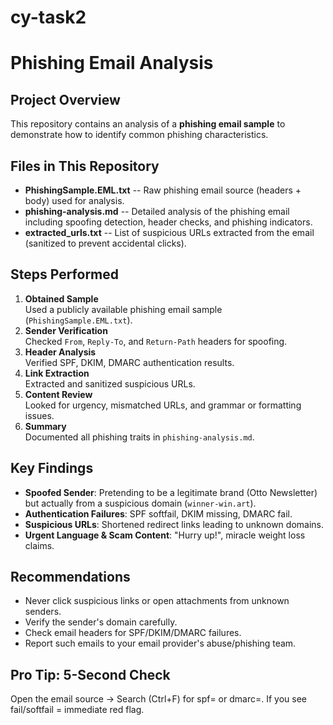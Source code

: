 # cy-task2
# Phishing Email Analysis

## Project Overview

This repository contains an analysis of a **phishing email sample** to
demonstrate how to identify common phishing characteristics.

## Files in This Repository

-   **PhishingSample.EML.txt** -- Raw phishing email source (headers +
    body) used for analysis.
-   **phishing-analysis.md** -- Detailed analysis of the phishing email
    including spoofing detection, header checks, and phishing
    indicators.
-   **extracted_urls.txt** -- List of suspicious URLs extracted from the
    email (sanitized to prevent accidental clicks).

##  Steps Performed

1.  **Obtained Sample**\
    Used a publicly available phishing email sample
    (`PhishingSample.EML.txt`).
2.  **Sender Verification**\
    Checked `From`, `Reply-To`, and `Return-Path` headers for spoofing.
4.  **Header Analysis**\
    Verified SPF, DKIM, DMARC authentication results.
5.  **Link Extraction**\
    Extracted and sanitized suspicious URLs.
6.  **Content Review**\
    Looked for urgency, mismatched URLs, and grammar or formatting
    issues.
7.  **Summary**\
    Documented all phishing traits in `phishing-analysis.md`.

##  Key Findings

-   **Spoofed Sender**: Pretending to be a legitimate brand (Otto
    Newsletter) but actually from a suspicious domain
    (`winner-win.art`).
-   **Authentication Failures**: SPF softfail, DKIM missing, DMARC fail.
-   **Suspicious URLs**: Shortened redirect links leading to unknown
    domains.
-   **Urgent Language & Scam Content**: "Hurry up!", miracle weight loss
    claims.

## Recommendations

-   Never click suspicious links or open attachments from unknown
    senders.
-   Verify the sender's domain carefully.
-   Check email headers for SPF/DKIM/DMARC failures.
-   Report such emails to your email provider's abuse/phishing team.

## Pro Tip: 5-Second Check

Open the email source →
Search (Ctrl+F) for spf= or dmarc=.
If you see fail/softfail = immediate red flag.

